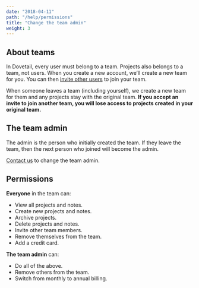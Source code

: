 ```yaml
---
date: "2018-04-11"
path: "/help/permissions"
title: "Change the team admin"
weight: 3
---
```


## About teams

In Dovetail, every user must belong to a team. Projects also belongs to a team, not users. When you create a new account, we’ll create a new team for you. You can then [invite other users](/help/invite) to join your team.

When someone leaves a team (including yourself), we create a new team for them and any projects stay with the original team. **If you accept an invite to join another team, you will lose access to projects created in your original team.**

## The team admin

The admin is the person who initially created the team. If they leave the team, then the next person who joined will become the admin.

[Contact us](mailto:hello@dovetailapp.com) to change the team admin.

## Permissions

**Everyone** in the team can:

* View all projects and notes.
* Create new projects and notes.
* Archive projects.
* Delete projects and notes.
* Invite other team members.
* Remove themselves from the team.
* Add a credit card.

**The team admin** can:

* Do all of the above.
* Remove others from the team.
* Switch from monthly to annual billing.
